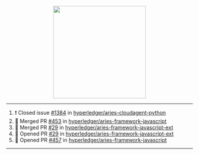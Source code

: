 <p align="center">
<img src="https://user-images.githubusercontent.com/61358536/126118557-75ac74a7-4655-4289-9a8d-e536322b7423.png" height="250" width="250"/>
</p>

---

<!--START_SECTION:activity-->
1. ❗️ Closed issue [#1384](https://github.com/hyperledger/aries-cloudagent-python/issues/1384) in [hyperledger/aries-cloudagent-python](https://github.com/hyperledger/aries-cloudagent-python)
2. 🎉 Merged PR [#453](https://github.com/hyperledger/aries-framework-javascript/pull/453) in [hyperledger/aries-framework-javascript](https://github.com/hyperledger/aries-framework-javascript)
3. 🎉 Merged PR [#29](https://github.com/hyperledger/aries-framework-javascript-ext/pull/29) in [hyperledger/aries-framework-javascript-ext](https://github.com/hyperledger/aries-framework-javascript-ext)
4. 💪 Opened PR [#29](https://github.com/hyperledger/aries-framework-javascript-ext/pull/29) in [hyperledger/aries-framework-javascript-ext](https://github.com/hyperledger/aries-framework-javascript-ext)
5. 💪 Opened PR [#457](https://github.com/hyperledger/aries-framework-javascript/pull/457) in [hyperledger/aries-framework-javascript](https://github.com/hyperledger/aries-framework-javascript)
<!--END_SECTION:activity-->

---
